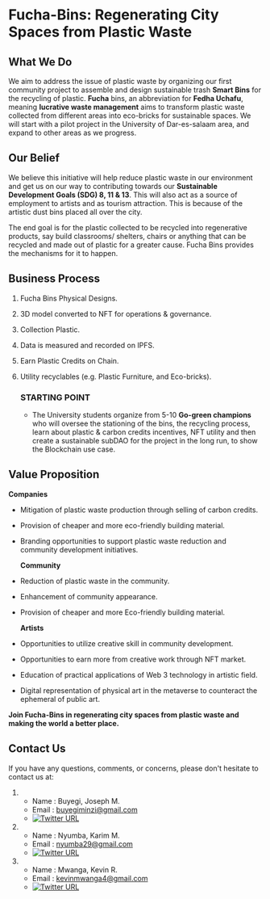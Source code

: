 # Fucha-Bins: Regenerating City Spaces from Plastic Waste

## What We Do

We aim to address the issue of plastic waste by organizing our first community project to assemble and design sustainable trash **Smart Bins** for the recycling of plastic. **Fucha** bins, an abbreviation for **Fedha Uchafu**, meaning **lucrative waste management** aims to transform plastic waste collected from different areas into eco-bricks for sustainable spaces. We will start with a pilot project in the University of Dar-es-salaam area, and expand to other areas as we progress.

## Our Belief

We believe this initiative will help reduce plastic waste in our environment and get us on our way to contributing towards our **Sustainable Development Goals (SDG) 8, 11 & 13**. This will also act as a source of employment to artists and as tourism attraction. This is because of the artistic dust bins placed all over the city. 

The end goal is for the plastic collected to be recycled into regenerative products, say build classrooms/ shelters, chairs or anything that can be recycled and made out of plastic for a greater cause. Fucha Bins provides the mechanisms for it to happen.

## Business Process

1. Fucha Bins Physical Designs.
2. 3D model converted to NFT for operations & governance.
3. Collection Plastic.
4. Data is measured and recorded on IPFS.
5. Earn Plastic Credits on Chain.
6. Utility recyclables (e.g. Plastic Furniture, and Eco-bricks).


     ### STARTING POINT
     * The University students organize from 5-10 **Go-green champions** who will oversee the stationing of the bins, the recycling process, learn about        plastic & carbon credits incentives, NFT utility and then create a sustainable subDAO for the project in the long run, to show the Blockchain use        case. 

## Value Proposition
     
   **Companies**
* Mitigation of plastic waste production through selling of carbon credits.
* Provision of cheaper and more eco-friendly building material.
* Branding opportunities to support plastic waste reduction and community development initiatives.
     
    **Community**
* Reduction of plastic waste in the community.
* Enhancement of community appearance.
* Provision of cheaper and more Eco-friendly building material.
     
    **Artists**
* Opportunities to utilize creative skill in community development.
* Opportunities to earn more from creative work through NFT market.
* Education of practical applications of Web 3 technology in artistic field.
* Digital representation of physical art in the metaverse to counteract the ephemeral of public art.

**Join Fucha-Bins in regenerating city spaces from plastic waste and making the world a better place.**

## Contact Us

If you have any questions, comments, or concerns, please don't hesitate to contact us at:

1. 
     - Name    : Buyegi, Joseph M.
     - Email   : <buyegiminzi@gmail.com>
     - [![Twitter URL](https://img.shields.io/twitter/url/https/twitter.com/bujo_rasta.svg?style=social&label=Follow%20%40bujo_rasta)](https://twitter.com/bujo_rasta)

2. 
     - Name    : Nyumba, Karim M.
     - Email   : <nyumba29@gmail.com>
     - [![Twitter URL](https://img.shields.io/twitter/url/https/twitter.com/keemz643.svg?style=social&label=Follow%20%40keemz643)](https://twitter.com/keemz643)

3. 
     - Name    : Mwanga, Kevin R.
     - Email   : <kevinmwanga4@gmail.com>
     - [![Twitter URL](https://img.shields.io/twitter/url/https/twitter.com/krcryptonian.svg?style=social&label=Follow%20%40krcryptonian)](https://twitter.com/krcryptonian)


